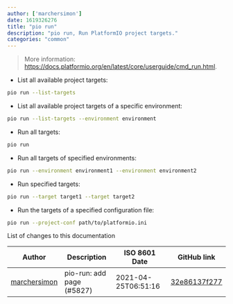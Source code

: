 ```yaml
---
author: ['marchersimon']
date: 1619326276
title: "pio run"
description: "pio run, Run PlatformIO project targets."
categories: "common"
---
```

> More information: <https://docs.platformio.org/en/latest/core/userguide/cmd_run.html>.

- List all available project targets:

```bash
pio run --list-targets
```

- List all available project targets of a specific environment:

```bash
pio run --list-targets --environment environment
```

- Run all targets:

```bash
pio run
```

- Run all targets of specified environments:

```bash
pio run --environment environment1 --environment environment2
```

- Run specified targets:

```bash
pio run --target target1 --target target2
```

- Run the targets of a specified configuration file:

```bash
pio run --project-conf path/to/platformio.ini
```
List of changes to this documentation


Author | Description | ISO 8601 Date | GitHub link
------|-----|-----|-----
[marchersimon](mailto:50295997+marchersimon@users.noreply.github.com) | pio-run: add page (#5827) | 2021-04-25T06:51:16 | [32e86137f277](https://github.com/tldr-pages/tldr/commit/32e86137f277c8f98dc33b10da30c0316e8592b6)

